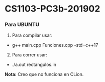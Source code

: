 # CS1103-PC3b-201902

### Para UBUNTU
1. Para compilar usar:
- g++ main.cpp Funciones.cpp -std=c++17

2. Para correr usar:
- ./a.out rectangulos.in

**Nota:** Creo que no funciona en CLion. 
